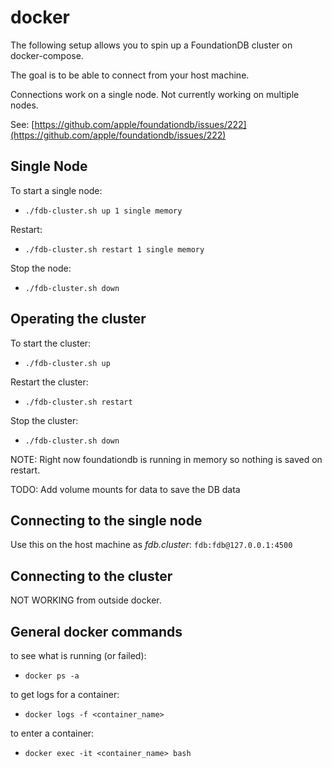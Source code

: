 # docker

The following setup allows you to spin up a FoundationDB cluster on docker-compose.

The goal is to be able to connect from your host machine. 

Connections work on a single node. Not currently working on multiple nodes.

See: [https://github.com/apple/foundationdb/issues/222](https://github.com/apple/foundationdb/issues/222)


## Single Node

To start a single node:

- `./fdb-cluster.sh up 1 single memory`

Restart:

- `./fdb-cluster.sh restart 1 single memory`

Stop the node:

- `./fdb-cluster.sh down`

## Operating the cluster

To start the cluster:

- `./fdb-cluster.sh up`

Restart the cluster:

- `./fdb-cluster.sh restart`

Stop the cluster:

- `./fdb-cluster.sh down`

NOTE: Right now foundationdb is running in memory so nothing is saved on restart.

TODO: Add volume mounts for data to save the DB data

## Connecting to the single node

Use this on the host machine as *fdb.cluster*: `fdb:fdb@127.0.0.1:4500`

## Connecting to the cluster

NOT WORKING from outside docker.

## General docker commands

to see what is running (or failed):

- `docker ps -a`

to get logs for a container:

- `docker logs -f <container_name>`

to enter a container:

- `docker exec -it <container_name> bash`

